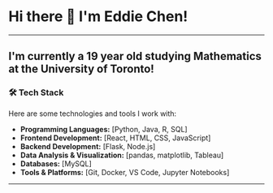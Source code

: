 # Hi there 👋 I'm Eddie Chen!
---
I'm currently a 19 year old studying Mathematics at the University of Toronto!
---

### 🛠️ Tech Stack
Here are some technologies and tools I work with:

- **Programming Languages:** [Python, Java, R, SQL]
- **Frontend Development:** [React, HTML, CSS, JavaScript]
- **Backend Development:** [Flask, Node.js]
- **Data Analysis & Visualization:** [pandas, matplotlib, Tableau]
- **Databases:** [MySQL]
- **Tools & Platforms:** [Git, Docker, VS Code, Jupyter Notebooks]

---

